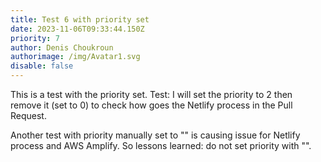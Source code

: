 ```yaml
---
title: Test 6 with priority set
date: 2023-11-06T09:33:44.150Z
priority: 7
author: Denis Choukroun
authorimage: /img/Avatar1.svg
disable: false
---
```

This is a test with the priority set.
Test:
I will set the priority to 2 then remove it (set to 0) to check how goes the Netlify process in the Pull Request.

Another test with priority manually set to "" is causing issue for Netlify process and AWS Amplify. So lessons learned: do not set priority with "".
